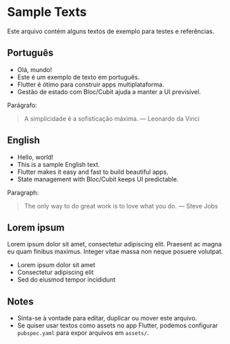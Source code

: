 # Sample Texts

Este arquivo contém alguns textos de exemplo para testes e referências.

## Português

- Olá, mundo!
- Este é um exemplo de texto em português.
- Flutter é ótimo para construir apps multiplataforma.
- Gestão de estado com Bloc/Cubit ajuda a manter a UI previsível.

Parágrafo:
> A simplicidade é a sofisticação máxima. — Leonardo da Vinci

## English

- Hello, world!
- This is a sample English text.
- Flutter makes it easy and fast to build beautiful apps.
- State management with Bloc/Cubit keeps UI predictable.

Paragraph:
> The only way to do great work is to love what you do. — Steve Jobs

## Lorem ipsum

Lorem ipsum dolor sit amet, consectetur adipiscing elit. Praesent ac magna eu quam finibus maximus. Integer vitae massa non neque posuere volutpat.

- Lorem ipsum dolor sit amet
- Consectetur adipiscing elit
- Sed do eiusmod tempor incididunt

## Notes

- Sinta-se à vontade para editar, duplicar ou mover este arquivo.
- Se quiser usar textos como assets no app Flutter, podemos configurar `pubspec.yaml` para expor arquivos em `assets/`.
